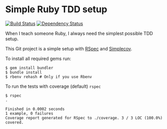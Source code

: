 # Simple Ruby TDD setup

[![Build Status](https://semaphoreapp.com/api/v1/projects/39a287f6-c766-4369-a532-0a3e92d1bed9/243329/shields_badge.png)](https://semaphoreapp.com/jankeesvw/ruby-tdd-bootstrap) [![Dependency Status](https://gemnasium.com/jankeesvw/ruby-tdd-bootstrap.png)](https://gemnasium.com/jankeesvw/ruby-tdd-bootstrap)

When I teach someone Ruby, I always need the simplest possible TDD setup.

This Git project is a simple setup with [RSpec](https://rubygems.org/gems/rspec) and [Simplecov](https://rubygems.org/gems/simplecov).

To install all required gems run:

    $ gem install bundler
    $ bundle install
    $ rbenv rehash # Only if you use Rbenv

To run the tests with coverage (default) `rspec`

    $ rspec
    .

    Finished in 0.0002 seconds
    1 example, 0 failures
    Coverage report generated for RSpec to ./coverage. 3 / 3 LOC (100.0%) covered.
